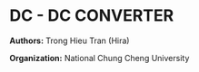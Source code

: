 # DC - DC CONVERTER

**Authors:** Trong Hieu Tran (Hira) 

**Organization:** National Chung Cheng University
